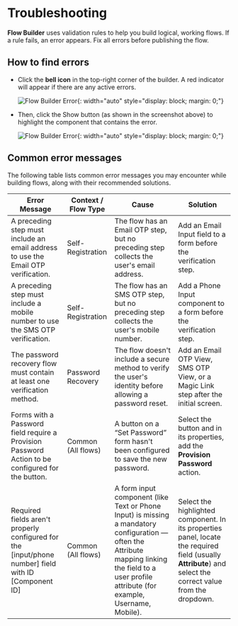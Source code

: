 # Troubleshooting

**Flow Builder** uses validation rules to help you build logical, working flows. If a rule fails, an error appears. Fix all errors before publishing the flow.

## How to find errors

- Click the **bell icon** in the top-right corner of the builder. A red indicator will appear if there are any active errors.

    ![Flow Builder Error]({{base_path}}/assets/img/guides/flows/flow-error-01.png){: width="auto" style="display: block; margin: 0;"}

- Then, click the Show button (as shown in the screenshot above) to highlight the component that contains the error.

    ![Flow Builder Error]({{base_path}}/assets/img/guides/flows/flow-error-02.png){: width="auto" style="display: block; margin: 0;"}

## Common error messages

The following table lists common error messages you may encounter while building flows, along with their recommended solutions.

| **Error Message** | **Context / Flow Type** | **Cause** | **Solution** |
|--------------------|--------------------------|------------|---------------|
| A preceding step must include an email address to use the Email OTP verification. | Self-Registration | The flow has an Email OTP step, but no preceding step collects the user's email address. | Add an Email Input field to a form before the verification step. |
| A preceding step must include a mobile number to use the SMS OTP verification. | Self-Registration | The flow has an SMS OTP step, but no preceding step collects the user's mobile number. | Add a Phone Input component to a form before the verification step. |
| The password recovery flow must contain at least one verification method. | Password Recovery | The flow doesn't include a secure method to verify the user's identity before allowing a password reset. | Add an Email OTP View, SMS OTP View, or a Magic Link step after the initial screen. |
| Forms with a Password field require a Provision Password Action to be configured for the button. | Common (All flows) | A button on a “Set Password” form hasn't been configured to save the new password. | Select the button and in its properties, add the **Provision Password** action. |
| Required fields aren't properly configured for the [input/phone number] field with ID [Component ID] | Common (All flows) | A form input component (like Text or Phone Input) is missing a mandatory configuration — often the Attribute mapping linking the field to a user profile attribute (for example, Username, Mobile). | Select the highlighted component. In its properties panel, locate the required field (usually **Attribute**) and select the correct value from the dropdown. |
